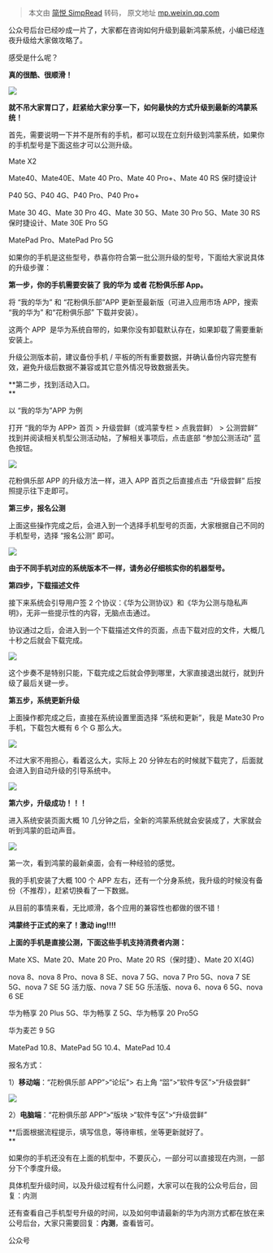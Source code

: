 > 本文由 [简悦 SimpRead](http://ksria.com/simpread/) 转码， 原文地址 [mp.weixin.qq.com](https://mp.weixin.qq.com/s?__biz=MzI4NDY5Mjc1Mg==&mid=2247508522&idx=2&sn=eac8bc8ba55f5d6fea6ede425c43dc4a&chksm=ebf57a55dc82f3437a4a25481a3daad492a298f874a4e4efac4f617a8fac01b0e14761ef2cea&mpshare=1&scene=1&srcid=0605Hte5PFJVOqEKkVjQ9zIf&sharer_sharetime=1622869833889&sharer_shareid=7fece245937ac96f04f0fb8e1311fff1#rd)

公众号后台已经吵成一片了，大家都在咨询如何升级到最新鸿蒙系统，小编已经连夜升级给大家做攻略了。  

感受是什么呢？

**真的很酷、很顺滑！**

![](https://mmbiz.qpic.cn/mmbiz_png/AoScn4olgHibewPzPxWnWEj5qUf3M5rToFWeKev5g2tic5rv1TuyicJ2p7NwR1haiaIw7T7ibZiaCdYwCpHQthPANwjw/640?wx_fmt=png)

**就不吊大家胃口了，赶紧给大家分享一下，如何最快的方式升级到最新的鸿蒙系统！**

首先，需要说明一下并不是所有的手机，都可以现在立刻升级到鸿蒙系统，如果你的手机型号是下面这些才可以公测升级。

Mate X2

Mate40、Mate40E、Mate 40 Pro、Mate 40 Pro+、Mate 40 RS 保时捷设计

P40 5G、P40 4G、P40 Pro、P40 Pro+

Mate 30 4G、Mate 30 Pro 4G、Mate 30 5G、Mate 30 Pro 5G、Mate 30 RS 保时捷设计、Mate 30E Pro 5G

MatePad Pro、MatePad Pro 5G

如果你的手机是这些型号，恭喜你符合第一批公测升级的型号，下面给大家说具体的升级步骤：

**第一步，你的手机需要安装了 我的华为 或者 花粉俱乐部 App。**

将 “我的华为” 和 “花粉俱乐部”APP 更新至最新版（可进入应用市场 APP，搜索 “我的华为” 和“花粉俱乐部” 下载并安装）。

这两个 APP  是华为系统自带的，如果你没有卸载默认存在，如果卸载了需要重新安装上。  

升级公测版本前，建议备份手机 / 平板的所有重要数据，并确认备份内容完整有效，避免升级后数据不兼容或其它意外情况导致数据丢失。

**第二步，找到活动入口。  
**

以 “我的华为”APP 为例

打开 “我的华为 APP> 首页 > 升级尝鲜（或鸿蒙专栏 > 点我尝鲜） > 公测尝鲜” 找到并阅读相关机型公测活动帖，了解相关事项后，点击底部 “参加公测活动” 蓝色按钮。

![](https://mmbiz.qpic.cn/mmbiz_jpg/AoScn4olgHibewPzPxWnWEj5qUf3M5rTosRe1WoecT7R0bL67U4OdSMzbK6tv6eZbhZOMicUuNqPQbKwtJxBianCw/640?wx_fmt=jpeg)

花粉俱乐部 APP 的升级方法一样，进入 APP 首页之后直接点击 “升级尝鲜” 后按照提示往下走即可。

**第三步，报名公测**

上面这些操作完成之后，会进入到一个选择手机型号的页面，大家根据自己不同的手机型号，选择 “报名公测” 即可。

![](https://mmbiz.qpic.cn/mmbiz_png/AoScn4olgHibewPzPxWnWEj5qUf3M5rToXL1jl2icUibbN20iaupmUHChcvGfGTuUrRicO5rMB3xjGrawnZOkn7vib5Q/640?wx_fmt=png)

**由于不同手机对应的系统版本不一样，请务必仔细核实你的机器型号。**

**第四步，下载描述文件**

接下来系统会引导用户签 2 个协议：《华为公测协议》和《华为公测与隐私声明》，无非一些提示性的内容，无脑点击通过。

协议通过之后，会进入到一个下载描述文件的页面，点击下载对应的文件，大概几十秒之后就会下载完成。  

![](https://mmbiz.qpic.cn/mmbiz_jpg/AoScn4olgHibewPzPxWnWEj5qUf3M5rToVeg4WHqdhIUaqsqOaoicloZcFuibpgG18JZhxO519YK7iaPHvq8icXDtjQ/640?wx_fmt=jpeg)

这个步奏不是特别只能，下载完成之后就会停到哪里，大家直接退出就行，就到升级了最后关键一步。

**第五步，系统更新升级**

上面操作都完成之后，直接在系统设置里面选择 “系统和更新”，我是 Mate30 Pro 手机，下载包大概有 6 个 G 那么大。

![](https://mmbiz.qpic.cn/mmbiz_png/AoScn4olgHibewPzPxWnWEj5qUf3M5rToe6lqtSnrp1zwVuYnXdHbfPAibkqV7sywvzSk7ybP7kMQjWol6bMMOnw/640?wx_fmt=png)  

不过大家不用担心，看着这么大，实际上 20 分钟左右的时候就下载完了，后面就会进入到自动升级的引导系统中。

![](https://mmbiz.qpic.cn/mmbiz_png/AoScn4olgHibewPzPxWnWEj5qUf3M5rTouWibfAcib6WVibGviaf9et8fIqn7KF1XfsrnI208EHduwnQeZ9mibjWb8dg/640?wx_fmt=png)

**第六步，升级成功！！！**

进入系统安装页面大概 10 几分钟之后，全新的鸿蒙系统就会安装成了，大家就会听到鸿蒙的启动声音。

![](https://mmbiz.qpic.cn/mmbiz_png/AoScn4olgHibu8hpyMibiaHtSVgCU5YmgTZibQibl2hkcsTj5iaMtCSa8mjk6QL2XiaXDoOx6oX4h4UO6nNxj5jyXXicgA/640?wx_fmt=png)

第一次，看到鸿蒙的最新桌面，会有一种经验的感觉。  

我的手机安装了大概 100 个 APP 左右，还有一个分身系统，我升级的时候没有备份（不推荐），赶紧切换看了一下数据。

从目前的事情来看，无比顺滑，各个应用的兼容性也都做的很不错！

**鸿蒙终于正式的来了！激动 ing!!!!**

**上面的手机是直接公测，下面这些手机支持消费者内测：**

Mate XS、Mate 20、Mate 20 Pro、Mate 20 RS（保时捷）、Mate 20 X(4G)

nova 8、nova 8 Pro、nova 8 SE、nova 7 5G、nova 7 Pro 5G、nova 7 SE 5G、nova 7 SE 5G 活力版、nova 7 SE 5G 乐活版、nova 6、nova 6 5G、nova 6 SE

华为畅享 20 Plus 5G、华为畅享 Z 5G、华为畅享 20 Pro5G

华为麦芒 9 5G

MatePad 10.8、MatePad 5G 10.4、MatePad 10.4

报名方式：

  
1）**移动端**：“花粉俱乐部 APP”>“论坛”> 右上角 “㗊”>“软件专区”>“升级尝鲜”

**![](https://mmbiz.qpic.cn/mmbiz_png/bmc8z80Q8fD5MqMdZeep1vCDfkGbQg9v9AY7gFQ7n0ib954uHdehvqcphtibJQJGRbibtXR6xbmmicnu8RCKM34Fjg/640?wx_fmt=png)**

2）**电脑端**：“花粉俱乐部 APP”>“版块 >“软件专区”>“升级尝鲜”

**后面根据流程提示，填写信息，等待审核，坐等更新就好了。  
**

如果你的手机还没有在上面的机型中，不要灰心，一部分可以直接现在内测，一部分下个季度升级。  

具体机型升级时间，以及升级过程有什么问题，大家可以在我的公众号后台，回复：内测

还有查看自己手机型号升级的时间，以及如何申请最新的华为内测方式都在放在来公号后台，大家只需要回复：**内测**，查看皆可。

公众号

‍

‍
